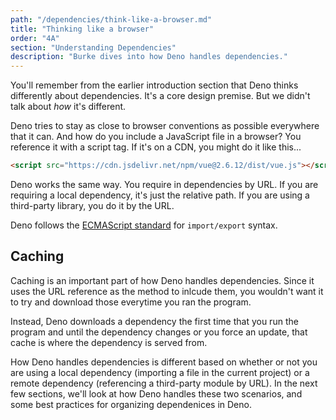 ```yaml
---
path: "/dependencies/think-like-a-browser.md"
title: "Thinking like a browser"
order: "4A"
section: "Understanding Dependencies"
description: "Burke dives into how Deno handles dependencies."
---
```


You'll remember from the earlier introduction section that Deno thinks differently about dependencies. It's a core design premise. But we didn't talk about _how_ it's different.

Deno tries to stay as close to browser conventions as possible everywhere that it can. And how do you include a JavaScript file in a browser? You reference it with a script tag. If it's on a CDN, you might do it like this...

```html
<script src="https://cdn.jsdelivr.net/npm/vue@2.6.12/dist/vue.js"></script>
```

Deno works the same way. You require in dependencies by URL. If you are requiring a local dependency, it's just the relative path. If you are using a third-party library, you do it by the URL.

Deno follows the [ECMAScript standard](https://developer.mozilla.org/en-US/docs/Web/JavaScript/Reference/Statements/export) for `import/export` syntax.

## Caching

Caching is an important part of how Deno handles dependencies. Since it uses the URL reference as the method to inlcude them, you wouldn't want it to try and download those everytime you ran the program.

Instead, Deno downloads a dependency the first time that you run the program and until the dependency changes or you force an update, that cache is where the dependency is served from.

How Deno handles dependencies is different based on whether or not you are using a local dependency (importing a file in the current project) or a remote dependency (referencing a third-party module by URL). In the next few sections, we'll look at how Deno handles these two scenarios, and some best practices for organizing dependenices in Deno.
